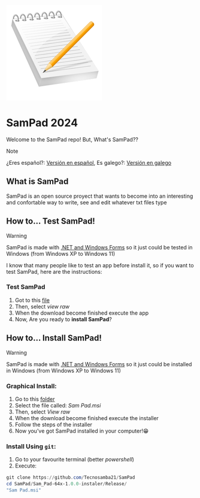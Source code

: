 ![logo](logo.png)
# SamPad 2024

Welcome to the SamPad repo! But, What's SamPad??

> [!NOTE]
> ¿Eres español?: [Versión en español](languages/es/LÉAME.md),
  Es galego?: [Versión en galego](languages/gal/LÉAME.md)

## What is SamPad

SamPad is an open source proyect that wants to become into an interesting and confortable way to write, see and edit whatever txt files type

## How to... Test SamPad!

> [!WARNING]
> SamPad is made with [.NET and Windows Forms](https://learn.microsoft.com/es-es/dotnet/desktop/winforms/overview/?view=netdesktop-8.0) so it just could be tested in Windows (from Windows XP to Windows 11)

I know that many people like to test an app before install it, so if you want to test SamPad, here are the instructions:

### Test SamPad

1. Got to this [file](SamPad/bin/Release/SamPad.exe)
2. Then, select *view raw*
3. When the download become finished execute the app
4. Now, Are you ready to **install SamPad**?


## How to... Install SamPad!

> [!WARNING]
> SamPad is made with [.NET and Windows Forms](https://learn.microsoft.com/es-es/dotnet/desktop/winforms/overview/?view=netdesktop-8.0) so it just could be installed in Windows (from Windows XP to Windows 11)

### Graphical Install:

1. Go to this [folder](Sam_Pad-64x-1.0.0-instaler/Release/)
2. Select the file called: *Sam Pad.msi*
3. Then, select *View raw*
4. When the download become finished execute the installer
5. Follow the steps of the installer
6. Now you've got SamPad installed in your computer!😁

### Install Using `git`:
  
1. Go to your favourite terminal (better *powershell*)
2. Execute:
~~~powershell
git clone https://github.com/Tecnosamba21/SamPad
cd SamPad/Sam_Pad-64x-1.0.0-instaler/Release/
"Sam Pad.msi"
~~~
